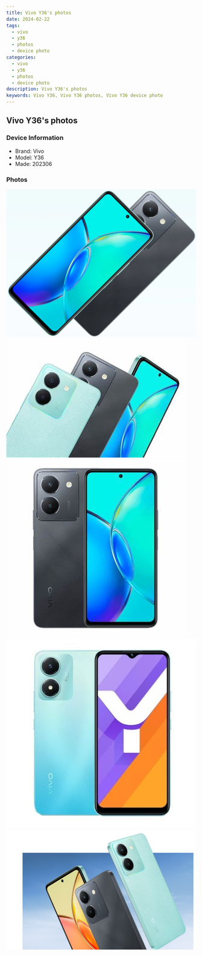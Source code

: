 ```yaml
---
title: Vivo Y36's photos
date: 2024-02-22
tags: 
  - vivo
  - y36
  - photos
  - device photo
categories: 
  - vivo
  - y36
  - photos
  - device photo
description: Vivo Y36's photos
keywords: Vivo Y36, Vivo Y36 photos, Vivo Y36 device photo
---
```


## Vivo Y36's photos

### Device Information

- Brand: Vivo
- Model: Y36
- Made: 202306

### Photos

![/images/best-assets/devices/vivo/vivo-y36/1.jpg](/images/best-assets/devices/vivo/vivo-y36/1.jpg)
![/images/best-assets/devices/vivo/vivo-y36/2.jpg](/images/best-assets/devices/vivo/vivo-y36/2.jpg)
![/images/best-assets/devices/vivo/vivo-y36/3.jpg](/images/best-assets/devices/vivo/vivo-y36/3.jpg)
![/images/best-assets/devices/vivo/vivo-y36/4.jpg](/images/best-assets/devices/vivo/vivo-y36/4.jpg)
![/images/best-assets/devices/vivo/vivo-y36/5.jpg](/images/best-assets/devices/vivo/vivo-y36/5.jpg)
